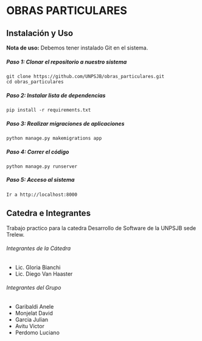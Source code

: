 OBRAS PARTICULARES
==================

Instalación y Uso
---

**Nota de uso:** Debemos tener instalado Git en el sistema.

##### Paso 1: Clonar el repositorio a nuestro sistema
    git clone https://github.com/UNPSJB/obras_particulares.git
    cd obras_particulares
    
##### Paso 2: Instalar lista de dependencias
    pip install -r requirements.txt
    
##### Paso 3: Realizar migraciones de aplicaciones
    python manage.py makemigrations app
    
##### Paso 4: Correr el código
    python manage.py runserver
    
##### Paso 5: Acceso al sistema
    Ir a http://localhost:8000

Catedra e Integrantes
-----
Trabajo practico para la catedra Desarrollo de Software de la UNPSJB sede Trelew.

###### Integrantes de la Cátedra
- Lic. Gloria Bianchi
- Lic. Diego Van Haaster

###### Integrantes del Grupo
- Garibaldi Anele
- Monjelat David
- Garcia Julian
- Avitu Victor
- Perdomo Luciano
